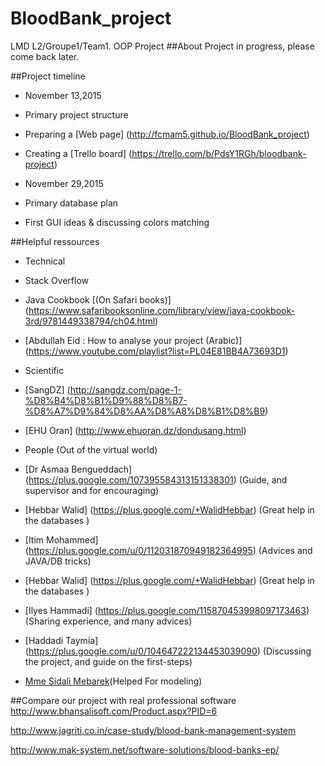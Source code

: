 # BloodBank_project
LMD L2/Groupe1/Team1. OOP Project
##About
Project in progress, please come back later.

##Project timeline
* November 13,2015
 * Primary project structure

 * Preparing a [Web page] (http://fcmam5.github.io/BloodBank_project)

 * Creating a [Trello board] (https://trello.com/b/PdsY1RGh/bloodbank-project)

* November 29,2015
 * Primary database plan
 * First GUI ideas & discussing colors matching

##Helpful ressources
* Technical
 * Stack Overflow
 * Java Cookbook [(On Safari books)] (https://www.safaribooksonline.com/library/view/java-cookbook-3rd/9781449338794/ch04.html)
 * [Abdullah Eid : How to analyse your project (Arabic)] (https://www.youtube.com/playlist?list=PL04E81BB4A73693D1)

* Scientific
 * [SangDZ] (http://sangdz.com/page-1-%D8%B4%D8%B1%D9%88%D8%B7-%D8%A7%D9%84%D8%AA%D8%A8%D8%B1%D8%B9)
 * [EHU Oran] (http://www.ehuoran.dz/dondusang.html)

* People (Out of the virtual world)
 * [Dr Asmaa Bengueddach] (https://plus.google.com/107395584313151338301) (Guide, and supervisor and for encouraging)
 * [Hebbar Walid] (https://plus.google.com/+WalidHebbar) (Great help in the databases )
 * [Itim Mohammed] (https://plus.google.com/u/0/112031870949182364995) (Advices and JAVA/DB tricks)
 * [Hebbar Walid] (https://plus.google.com/+WalidHebbar) (Great help in the databases )
 * [Ilyes Hammadi] (https://plus.google.com/115870453998097173463) (Sharing experience, and many advices)
 * [Haddadi Taymia] (https://plus.google.com/u/0/104647222134453039090) (Discussing the project, and guide on the first-steps)
 * [Mme Sidali Mebarek](#)(Helped For modeling)

##Compare our project with real professional software
http://www.bhansalisoft.com/Product.aspx?PID=6

http://www.jagriti.co.in/case-study/blood-bank-management-system

http://www.mak-system.net/software-solutions/blood-banks-ep/
